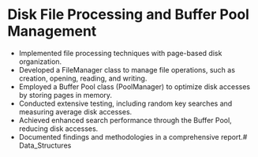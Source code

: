 # Disk File Processing and Buffer Pool Management

- Implemented file processing techniques with page-based disk organization.
- Developed a FileManager class to manage file operations, such as creation, opening, reading, and writing.
- Employed a Buffer Pool class (PoolManager) to optimize disk accesses by storing pages in memory.
- Conducted extensive testing, including random key searches and measuring average disk accesses.
- Achieved enhanced search performance through the Buffer Pool, reducing disk accesses.
- Documented findings and methodologies in a comprehensive report.# Data_Structures

